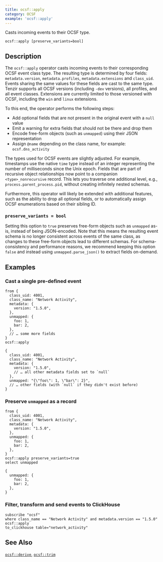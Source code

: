 ```yaml
---
title: ocsf::apply
category: OCSF
example: 'ocsf::apply'
---
```


Casts incoming events to their OCSF type.

```tql
ocsf::apply [preserve_variants=bool]
```

## Description

The `ocsf::apply` operator casts incoming events to their corresponding OCSF
event class type. The resulting type is determined by four fields:
`metadata.version`, `metadata.profiles`, `metadata.extensions` and `class_uid`.
Events sharing the same values for these fields are cast to the same type.
Tenzir supports all OCSF versions (including `-dev` versions), all profiles, and
all event classes. Extensions are currently limited to those versioned with
OCSF, including the `win` and `linux` extensions.

To this end, the operator performs the following steps:
- Add optional fields that are not present in the original event with a `null`
  value
- Emit a warning for extra fields that should not be there and drop them
- Encode free-form objects (such as `unmapped`) using their JSON representation
- Assign `@name` depending on the class name, for example: `ocsf.dns_activity`

The types used for OCSF events are slightly adjusted. For example, timestamps
use the native `time` type instead of an integer representing the number of
milliseconds since the Unix epoch. Fields that are part of recursive object
relationships now point to a companion `<type>_nonrecursive` record. This lets
you traverse one additional level, e.g., `process.parent_process.pid`, without
creating infinitely nested schemas.

Furthermore, this operator will likely be extended with additional features,
such as the ability to drop all optional fields, or to automatically assign OCSF
enumerations based on their sibling ID.

### `preserve_variants = bool`

Setting this option to `true` preserves free-form objects such as `unmapped`
as-is, instead of being JSON-encoded. Note that this means the resulting event
schema is no longer consistent across events of the same class, as changes to
these free-form objects lead to different schemas. For schema-consistency and
performance reasons, we recommend keeping this option `false` and instead using
`unmapped.parse_json()` to extract fields on-demand.

## Examples

### Cast a single pre-defined event

```tql
from {
  class_uid: 4001,
  class_name: "Network Activity",
  metadata: {
    version: "1.5.0",
  },
  unmapped: {
    foo: 1,
    bar: 2,
  },
  // … some more fields
}
ocsf::apply
```
```tql
{
  class_uid: 4001,
  class_name: "Network Activity",
  metadata: {
    version: "1.5.0",
    // … all other metadata fields set to `null`
  },
  unmapped: "{\"foo\": 1, \"bar\": 2}",
  // … other fields (with `null` if they didn't exist before)
}
```

### Preserve `unmapped` as a record

```tql
from {
  class_uid: 4001,
  class_name: "Network Activity",
  metadata: {
    version: "1.5.0",
  },
  unmapped: {
    foo: 1,
    bar: 2,
  },
}
ocsf::apply preserve_variants=true
select unmapped
```
```tql
{
  unmapped: {
    foo: 1,
    bar: 2,
  },
}
```

### Filter, transform and send events to ClickHouse

```tql
subscribe "ocsf"
where class_name == "Network Activity" and metadata.version == "1.5.0"
ocsf::apply
to_clickhouse table="network_activity"
```

## See Also

[`ocsf::derive`](/reference/operators/ocsf/derive),
[`ocsf::trim`](/reference/operators/ocsf/trim)

